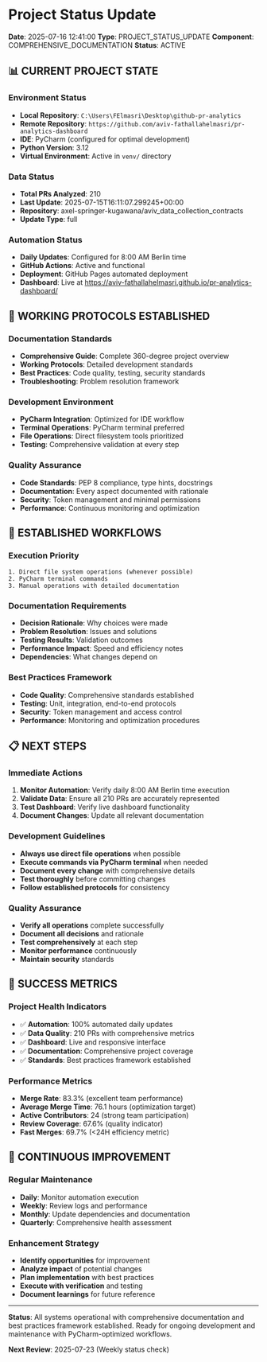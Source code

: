 # Project Status Update

**Date**: 2025-07-16 12:41:00
**Type**: PROJECT_STATUS_UPDATE
**Component**: COMPREHENSIVE_DOCUMENTATION
**Status**: ACTIVE

## 📊 CURRENT PROJECT STATE

### Environment Status
- **Local Repository**: `C:\Users\FElmasri\Desktop\github-pr-analytics`
- **Remote Repository**: `https://github.com/aviv-fathallahelmasri/pr-analytics-dashboard`
- **IDE**: PyCharm (configured for optimal development)
- **Python Version**: 3.12
- **Virtual Environment**: Active in `venv/` directory

### Data Status
- **Total PRs Analyzed**: 210
- **Last Update**: 2025-07-15T16:11:07.299245+00:00
- **Repository**: axel-springer-kugawana/aviv_data_collection_contracts
- **Update Type**: full

### Automation Status
- **Daily Updates**: Configured for 8:00 AM Berlin time
- **GitHub Actions**: Active and functional
- **Deployment**: GitHub Pages automated deployment
- **Dashboard**: Live at https://aviv-fathallahelmasri.github.io/pr-analytics-dashboard/

## 🎯 WORKING PROTOCOLS ESTABLISHED

### Documentation Standards
- **Comprehensive Guide**: Complete 360-degree project overview
- **Working Protocols**: Detailed development standards
- **Best Practices**: Code quality, testing, security standards
- **Troubleshooting**: Problem resolution framework

### Development Environment
- **PyCharm Integration**: Optimized for IDE workflow
- **Terminal Operations**: PyCharm terminal preferred
- **File Operations**: Direct filesystem tools prioritized
- **Testing**: Comprehensive validation at every step

### Quality Assurance
- **Code Standards**: PEP 8 compliance, type hints, docstrings
- **Documentation**: Every aspect documented with rationale
- **Security**: Token management and minimal permissions
- **Performance**: Continuous monitoring and optimization

## 🔧 ESTABLISHED WORKFLOWS

### Execution Priority
```
1. Direct file system operations (whenever possible)
2. PyCharm terminal commands
3. Manual operations with detailed documentation
```

### Documentation Requirements
- **Decision Rationale**: Why choices were made
- **Problem Resolution**: Issues and solutions
- **Testing Results**: Validation outcomes
- **Performance Impact**: Speed and efficiency notes
- **Dependencies**: What changes depend on

### Best Practices Framework
- **Code Quality**: Comprehensive standards established
- **Testing**: Unit, integration, end-to-end protocols
- **Security**: Token management and access control
- **Performance**: Monitoring and optimization procedures

## 📋 NEXT STEPS

### Immediate Actions
1. **Monitor Automation**: Verify daily 8:00 AM Berlin time execution
2. **Validate Data**: Ensure all 210 PRs are accurately represented
3. **Test Dashboard**: Verify live dashboard functionality
4. **Document Changes**: Update all relevant documentation

### Development Guidelines
- **Always use direct file operations** when possible
- **Execute commands via PyCharm terminal** when needed
- **Document every change** with comprehensive details
- **Test thoroughly** before committing changes
- **Follow established protocols** for consistency

### Quality Assurance
- **Verify all operations** complete successfully
- **Document all decisions** and rationale
- **Test comprehensively** at each step
- **Monitor performance** continuously
- **Maintain security** standards

## 🎯 SUCCESS METRICS

### Project Health Indicators
- ✅ **Automation**: 100% automated daily updates
- ✅ **Data Quality**: 210 PRs with comprehensive metrics
- ✅ **Dashboard**: Live and responsive interface
- ✅ **Documentation**: Comprehensive project coverage
- ✅ **Standards**: Best practices framework established

### Performance Metrics
- **Merge Rate**: 83.3% (excellent team performance)
- **Average Merge Time**: 76.1 hours (optimization target)
- **Active Contributors**: 24 (strong team participation)
- **Review Coverage**: 67.6% (quality indicator)
- **Fast Merges**: 69.7% (<24H efficiency metric)

## 🔄 CONTINUOUS IMPROVEMENT

### Regular Maintenance
- **Daily**: Monitor automation execution
- **Weekly**: Review logs and performance
- **Monthly**: Update dependencies and documentation
- **Quarterly**: Comprehensive health assessment

### Enhancement Strategy
- **Identify opportunities** for improvement
- **Analyze impact** of potential changes
- **Plan implementation** with best practices
- **Execute with verification** and testing
- **Document learnings** for future reference

---

**Status**: All systems operational with comprehensive documentation and best practices framework established. Ready for ongoing development and maintenance with PyCharm-optimized workflows.

**Next Review**: 2025-07-23 (Weekly status check)
